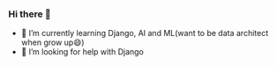  ### Hi there 👋 
- 🌱 I’m currently learning Django, AI and ML(want to be data architect when grow up😄)
- 🤔 I’m looking for help with Django

<!--
**badl7/badl7** is a ✨ _special_ ✨ repository because its `README.md` (this file) appears on your GitHub profile.

Here are some ideas to get you started:

- 🔭 I’m currently working on ...

- 👯 I’m looking to collaborate on ...

- 💬 Ask me about ...
- 📫  ...
- 😄 Pronouns: ...
- ⚡ Fun fact: ...
-->
